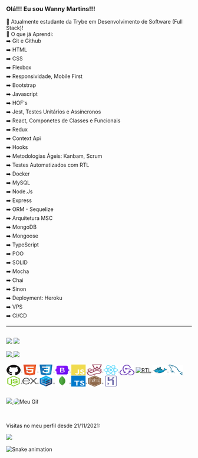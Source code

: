### Olá!!! Eu sou Wanny Martins!!!

 🔭 Atualmente estudante da Trybe em Desenvolvimento de Software (Full Stack)!<br>
 :ledger: O que já Aprendi:<br>
   :arrow_right: Git e Github<br>
   :arrow_right: HTML<br>
   :arrow_right: CSS<br>
   :arrow_right: Flexbox<br>
   :arrow_right: Responsividade, Mobile First<br>
   :arrow_right: Bootstrap<br>
   :arrow_right: Javascript<br>
   :arrow_right: HOF's<br>
   :arrow_right: Jest, Testes Unitários e Assíncronos<br>
   :arrow_right: React, Componetes de Classes e Funcionais<br>
   :arrow_right: Redux<br>
   :arrow_right: Context Api<br>
   :arrow_right: Hooks<br>
   :arrow_right: Metodologias Ágeis: Kanbam, Scrum<br>
   :arrow_right: Testes Automatizados com RTL<br>
   :arrow_right: Docker<br>
   :arrow_right: MySQL<br>
   :arrow_right: Node.Js<br>
   :arrow_right: Express<br>
   :arrow_right: ORM - Sequelize<br>
   :arrow_right: Arquitetura MSC<br>
   :arrow_right: MongoDB<br>
   :arrow_right: Mongoose<br>
   :arrow_right: TypeScript<br>
   :arrow_right: POO<br>
   :arrow_right: SOLID<br>
   :arrow_right: Mocha<br>
   :arrow_right: Chai<br>
   :arrow_right: Sinon<br>
   :arrow_right: Deployment: Heroku<br>
   :arrow_right: VPS<br>
   :arrow_right: CI/CD<br>
 __________________
 <br>
 <div>  
  <a href="mailto:wcatery@gmail.com"><img src="https://img.shields.io/badge/Gmail-D14836?style=for-the-badge&logo=gmail&logoColor=white" target="_blank"></a>
  <a href="https://www.linkedin.com/in/wannymartins/?lipi=urn%3Ali%3Apage%3Aprofile_common_profile_index%3B51bb29a9-9dbc-4c00-9663-b1fb3de21360" target="_blank"><img src="https://img.shields.io/badge/-LinkedIn-%230077B5?style=for-the-badge&logo=linkedin&logoColor=white" target="_blank"></a> 
   </div>
   <br>
 <div align="rigth">
  <a href="https://github.com/WannyMartins">
  <img height="180em" src="https://github-readme-stats.vercel.app/api?username=WannyMartins&show_icons=true&theme=dracula&include_all_commits=true&count_private=true&locale=pt-br"/>
  <img height="180em" src="https://github-readme-stats.vercel.app/api/top-langs/?username=WannyMartins&layout=compact&langs_count=7&theme=dracula&locale=pt-br"/>
</div>
  <div style="display: inline_block" ><br>
   <img align="center" alt="Github" src="https://raw.githubusercontent.com/devicons/devicon/master/icons/github/github-original.svg" height="30" width="40">
   <img align="center" alt="HTML" src="https://raw.githubusercontent.com/devicons/devicon/master/icons/html5/html5-original.svg" height="30" width="40">
   <img align="center" alt="CSS" height="30" width="40" src="https://raw.githubusercontent.com/devicons/devicon/master/icons/css3/css3-original.svg">  
   <img align="center" alt="Bootstrap" src="https://raw.githubusercontent.com/devicons/devicon/master/icons/bootstrap/bootstrap-original.svg" height="30" width="40">
   <img align="center" alt="Java Script" height="30" width="40" src="https://raw.githubusercontent.com/devicons/devicon/master/icons/javascript/javascript-plain.svg">
   <img align="center" alt="Jest" src="https://raw.githubusercontent.com/devicons/devicon/master/icons/jest/jest-plain.svg" height="30" width="40">
   <img align="center" alt="React" height="30" width="40" src="https://raw.githubusercontent.com/devicons/devicon/master/icons/react/react-original.svg"> 
   <img align="center" alt="Redux" src="https://raw.githubusercontent.com/devicons/devicon/master/icons/redux/redux-original.svg" height="30" width="40">
   <img align="center" alt="RTL" src="https://testing-library.com/img/octopus-64x64.png" height="30" width="40">
   <img align="center" alt="Docker" src="https://raw.githubusercontent.com/devicons/devicon/master/icons/docker/docker-original.svg" height="30" width="40">
   <img align="center" alt="MySQL" src="https://raw.githubusercontent.com/devicons/devicon/master/icons/mysql/mysql-original.svg" height="30" width="40">
   <img align="center" alt="Node.Js" src="https://raw.githubusercontent.com/devicons/devicon/master/icons/nodejs/nodejs-original.svg" height="30" width="40">
   <img align="center" alt="Express" src="https://raw.githubusercontent.com/devicons/devicon/master/icons/express/express-original.svg" height="30" width="40">
   <img align="center" alt="Express" src="https://github.com/devicons/devicon/raw/master/icons/sequelize/sequelize-original.svg" height="30" width="40">
    <img align="center" alt="MongoDB" src="https://raw.githubusercontent.com/devicons/devicon/master/icons/mongodb/mongodb-original.svg" height="30" width="40">
    <img align="center" alt="Typescript" src="https://github.com/devicons/devicon/raw/master/icons/typescript/typescript-original.svg" height="30" width="40">
    <img align="center" alt="Mocha" src="https://github.com/devicons/devicon/raw/master/icons/mocha/mocha-plain.svg" height="30" width="40">
     <img align="center" alt="Heroku" src="https://raw.githubusercontent.com/devicons/devicon/master/icons/heroku/heroku-original.svg" height="30" width="40">
 </div>
  

  ##
  <div>
   <a href="https://git.io/streak-stats">
  <img align="rigth" width="560px" src="http://github-readme-streak-stats.herokuapp.com?user=WannyMartins&theme=dark&date_format=M%20j%5B%2C%20Y%5D&locale=pt-br" />
  </a>
 <img align="rigth" alt="Meu Gif" height="220" style="border-radius:50px;" src="https://i.imgur.com/uxlL7qC.gif">
</div>
<br>
<br>
<div>
    <p>Visitas no meu perfil desde 21/11/2021:</p>
    <p><img alingn="center" src="https://profile-counter.glitch.me/WannyMartins/count.svg"></p>
</div>
    <div>
 
  ![Snake animation](https://github.com/WannyMartins/WannyMartins/blob/output/github-contribution-grid-snake.svg)
 
</div>

   

